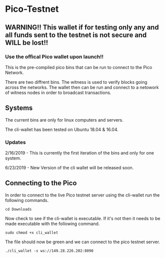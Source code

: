 # Pico-Testnet
## WARNING!! This wallet if for testing only any and all funds sent to the testnet is not secure and WILL be lost!!
### Use the offical Pico wallet upon launch!!

This is the pre-compiled pico bins that can be run to connect to the Pico Network.

There are two diffrent bins. The witness is used to verify blocks going across the networks. The wallet then can be run and connect to a netowork of witness nodes in order to broadcast transactions. 

## Systems

The current bins are only for linux computers and servers.

The cli-wallet has been tested on Ubuntu 18.04 & 16.04.

### Updates

2/16/2019 - This is currently the first iteration of the bins and only for one system.

6/23/2019 - New Version of the cli wallet will be released soon.

## Connecting to the Pico 

In order to connect to the live Pico testnet server using the cli-wallet run the following commands.

```
cd Downloads

```

Now check to see if the cli-wallet is executable. If it's not then it needs to be made executable with the following command.

```
sudo chmod +x cli_wallet

```

The file should now be green and we can connect to the pico testnet server.


```
./cli_wallet -s ws://149.28.226.202:8090

```
